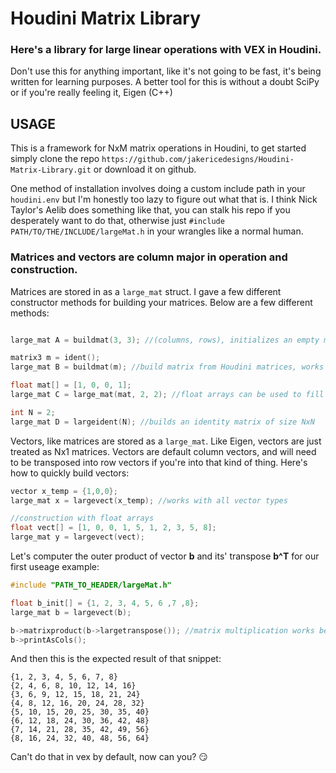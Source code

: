 # Houdini Matrix Library
### Here's a library for large linear operations with VEX in Houdini. 
Don't use this for anything important, like it's not going to be fast, it's being written for learning purposes. A better tool for this is without a doubt SciPy or if you're really feeling it, Eigen (C++)



## USAGE

This is a framework for NxM matrix operations in Houdini, to get started simply clone the repo `https://github.com/jakericedesigns/Houdini-Matrix-Library.git` or download it on github. 

One method of installation involves doing a custom include path in your `houdini.env` but I'm honestly too lazy to figure out what that is. I think Nick Taylor's Aelib does something like that, you can stalk his repo if you desperately want to do that, otherwise just `#include PATH/TO/THE/INCLUDE/largeMat.h` in your wrangles like a normal human.

### Matrices and vectors are column major in operation and construction.

Matrices are stored in as a `large_mat` struct. I gave a few different constructor methods for building your matrices. Below are a few different methods:

```c

large_mat A = buildmat(3, 3); //(columns, rows), initializes an empty matrix

matrix3 m = ident();
large_mat B = buildmat(m); //build matrix from Houdini matrices, works with all types of matrices, 4x4 and below.

float mat[] = [1, 0, 0, 1];
large_mat C = large_mat(mat, 2, 2); //float arrays can be used to fill the large_mat by just setting the struct members

int N = 2;
large_mat D = largeident(N); //builds an identity matrix of size NxN

```

Vectors, like matrices are stored as a `large_mat`. Like Eigen, vectors are just treated as Nx1 matrices. Vectors are default column vectors, and will need to be transposed into row vectors if you're into that kind of thing. 
Here's how to quickly build vectors:

```c
vector x_temp = {1,0,0};
large_mat x = largevect(x_temp); //works with all vector types

//construction with float arrays
float vect[] = [1, 0, 0, 1, 5, 1, 2, 3, 5, 8];
large_mat y = largevect(vect);
```

Let's computer the outer product of vector **b** and its' transpose **b^T** for our first useage example:

```c
#include "PATH_TO_HEADER/largeMat.h"

float b_init[] = {1, 2, 3, 4, 5, 6 ,7 ,8};
large_mat b = largevect(b);

b->matrixproduct(b->largetranspose()); //matrix multiplication works between NxM and MxP sized inputs.
b->printAsCols(); 
```

And then this is the expected result of that snippet:
```
{1, 2, 3, 4, 5, 6, 7, 8} 
{2, 4, 6, 8, 10, 12, 14, 16} 
{3, 6, 9, 12, 15, 18, 21, 24} 
{4, 8, 12, 16, 20, 24, 28, 32} 
{5, 10, 15, 20, 25, 30, 35, 40} 
{6, 12, 18, 24, 30, 36, 42, 48} 
{7, 14, 21, 28, 35, 42, 49, 56} 
{8, 16, 24, 32, 40, 48, 56, 64} 
```
Can't do that in vex by default, now can you? :smirk:

